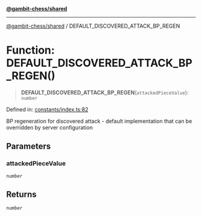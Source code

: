[**@gambit-chess/shared**](../README.md)

***

[@gambit-chess/shared](../globals.md) / DEFAULT\_DISCOVERED\_ATTACK\_BP\_REGEN

# Function: DEFAULT\_DISCOVERED\_ATTACK\_BP\_REGEN()

> **DEFAULT\_DISCOVERED\_ATTACK\_BP\_REGEN**(`attackedPieceValue`): `number`

Defined in: [constants/index.ts:82](https://github.com/cango91/gambit-chess/blob/eb72863bad5303683d8e9d112378354ee1ab9ca6/shared/src/constants/index.ts#L82)

BP regeneration for discovered attack - default implementation that can be overridden by server configuration

## Parameters

### attackedPieceValue

`number`

## Returns

`number`
